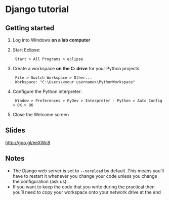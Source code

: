 Django tutorial
===============
Getting started
---------------
1. Log into Windows **on a lab computer**

1. Start Eclipse:
	
        Start > All Programs > eclipse
1. Create a workspace **on the C: drive** for your Python projects:
	
        File > Switch Workspace > Other...
        Workspace: "C:\Users\<your username>\PythonWorkspace"
	
1. Configure the Python interpreter:

        Window > Preferences > PyDev > Interpreter - Python > Auto Config > OK > OK
1. Close the Welcome screen

Slides
------
http://goo.gl/eeXWc8

Notes
-----
* The Django web server is set to ```--noreload``` by default .This means you’ll have to restart it whenever you change your code unless you change the configuration (ask us).
* If you want to keep the code that you write during the practical then you’ll need to copy your workspace onto your network drive at the end

